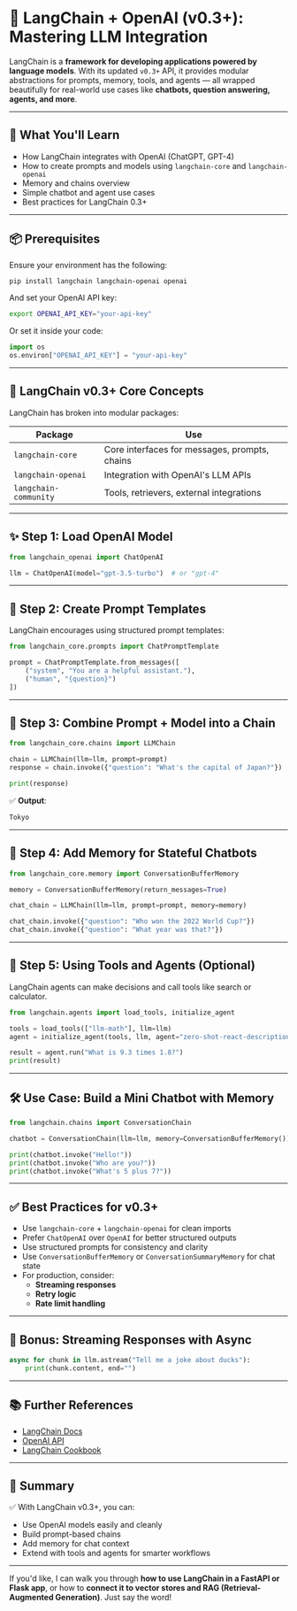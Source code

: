 # 🧠 LangChain + OpenAI (v0.3+): Mastering LLM Integration

LangChain is a **framework for developing applications powered by language models**. With its updated `v0.3+` API, it provides modular abstractions for prompts, memory, tools, and agents — all wrapped beautifully for real-world use cases like **chatbots, question answering, agents, and more**.

---

## 🚀 What You'll Learn

- How LangChain integrates with OpenAI (ChatGPT, GPT-4)
- How to create prompts and models using `langchain-core` and `langchain-openai`
- Memory and chains overview
- Simple chatbot and agent use cases
- Best practices for LangChain 0.3+

---

## 📦 Prerequisites

Ensure your environment has the following:

```bash
pip install langchain langchain-openai openai
```

And set your OpenAI API key:

```bash
export OPENAI_API_KEY="your-api-key"
```

Or set it inside your code:

```python
import os
os.environ["OPENAI_API_KEY"] = "your-api-key"
```

---

## 🧱 LangChain v0.3+ Core Concepts

LangChain has broken into modular packages:

| Package               | Use                                           |
| --------------------- | --------------------------------------------- |
| `langchain-core`      | Core interfaces for messages, prompts, chains |
| `langchain-openai`    | Integration with OpenAI's LLM APIs            |
| `langchain-community` | Tools, retrievers, external integrations      |

---

## ✨ Step 1: Load OpenAI Model

```python
from langchain_openai import ChatOpenAI

llm = ChatOpenAI(model="gpt-3.5-turbo")  # or "gpt-4"
```

---

## 📝 Step 2: Create Prompt Templates

LangChain encourages using structured prompt templates:

```python
from langchain_core.prompts import ChatPromptTemplate

prompt = ChatPromptTemplate.from_messages([
    ("system", "You are a helpful assistant."),
    ("human", "{question}")
])
```

---

## 🔗 Step 3: Combine Prompt + Model into a Chain

```python
from langchain_core.chains import LLMChain

chain = LLMChain(llm=llm, prompt=prompt)
response = chain.invoke({"question": "What's the capital of Japan?"})

print(response)
```

✅ **Output**:

```bash
Tokyo
```

---

## 🧠 Step 4: Add Memory for Stateful Chatbots

```python
from langchain_core.memory import ConversationBufferMemory

memory = ConversationBufferMemory(return_messages=True)

chat_chain = LLMChain(llm=llm, prompt=prompt, memory=memory)

chat_chain.invoke({"question": "Who won the 2022 World Cup?"})
chat_chain.invoke({"question": "What year was that?"})
```

---

## 🦾 Step 5: Using Tools and Agents (Optional)

LangChain agents can make decisions and call tools like search or calculator.

```python
from langchain.agents import load_tools, initialize_agent

tools = load_tools(["llm-math"], llm=llm)
agent = initialize_agent(tools, llm, agent="zero-shot-react-description")

result = agent.run("What is 9.3 times 1.8?")
print(result)
```

---

## 🛠️ Use Case: Build a Mini Chatbot with Memory

```python
from langchain.chains import ConversationChain

chatbot = ConversationChain(llm=llm, memory=ConversationBufferMemory())

print(chatbot.invoke("Hello!"))
print(chatbot.invoke("Who are you?"))
print(chatbot.invoke("What's 5 plus 7?"))
```

---

## ✅ Best Practices for v0.3+

- Use `langchain-core` + `langchain-openai` for clean imports
- Prefer `ChatOpenAI` over `OpenAI` for better structured outputs
- Use structured prompts for consistency and clarity
- Use `ConversationBufferMemory` or `ConversationSummaryMemory` for chat state
- For production, consider:
  - **Streaming responses**
  - **Retry logic**
  - **Rate limit handling**

---

## 🧩 Bonus: Streaming Responses with Async

```python
async for chunk in llm.astream("Tell me a joke about ducks"):
    print(chunk.content, end="")
```

---

## 📚 Further References

- [LangChain Docs](https://docs.langchain.com/)
- [OpenAI API](https://platform.openai.com/docs/)
- [LangChain Cookbook](https://github.com/hwchase17/langchain-cookbook)

---

## 🎯 Summary

✅ With LangChain v0.3+, you can:

- Use OpenAI models easily and cleanly
- Build prompt-based chains
- Add memory for chat context
- Extend with tools and agents for smarter workflows

---

If you'd like, I can walk you through **how to use LangChain in a FastAPI or Flask app**, or how to **connect it to vector stores and RAG (Retrieval-Augmented Generation)**. Just say the word!
